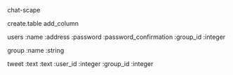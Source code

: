 
chat-scape

create.table
add_column

users
  :name
  :address
  :password
  :password_confirmation
  :group_id     :integer

group
  :name         :string

tweet
  :text        :text
  :user_id     :integer
  :group_id    :integer



